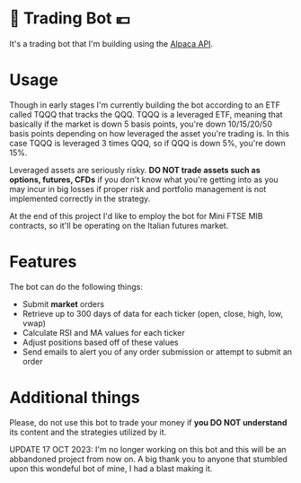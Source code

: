 # 🤑 Trading Bot 💶

It's a trading bot that I'm building using the [Alpaca API](https://github.com/alpacahq/alpaca-trade-api-python).

# Usage

Though in early stages I'm currently building the bot according to an ETF called TQQQ that tracks the QQQ. TQQQ is a leveraged ETF, meaning that basically if the market is down 5 basis points, you're down 10/15/20/50 basis points depending on how leveraged the asset you're trading is. In this case TQQQ is leveraged 3 times QQQ, so if QQQ is down 5%, you're down 15%.

Leveraged assets are seriously risky. **DO NOT trade assets such as options, futures, CFDs** if you don't know what you're getting into as you may incur in big losses if proper risk and portfolio management is not implemented correctly in the strategy.

At the end of this project I'd like to employ the bot for Mini FTSE MIB contracts, so it'll be operating on the Italian futures market.

# Features

The bot can do the following things:

* Submit **market** orders
* Retrieve up to 300 days of data for each ticker (open, close, high, low, vwap)
* Calculate RSI and MA values for each ticker
* Adjust positions based off of these values
* Send emails to alert you of any order submission or attempt to submit an order

# Additional things

Please, do not use this bot to trade your money if **you DO NOT understand** its content and the strategies utilized by it.

UPDATE 17 OCT 2023: I'm no longer working on this bot and this will be an abbandoned project from now on. A big thank you to anyone that stumbled upon this wondeful bot of mine, I had a blast making it.
